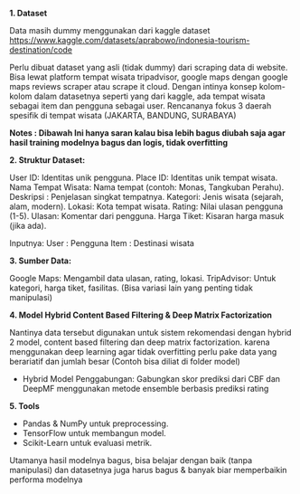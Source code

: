 **1. Dataset**

Data masih dummy menggunakan dari kaggle dataset
https://www.kaggle.com/datasets/aprabowo/indonesia-tourism-destination/code

Perlu dibuat dataset yang asli (tidak dummy) dari scraping data di website. Bisa lewat platform tempat wisata tripadvisor, google maps dengan google maps reviews scraper atau scrape it cloud.
Dengan intinya konsep kolom-kolom dalam datasetnya seperti yang dari kaggle, ada tempat wisata sebagai item dan pengguna sebagai user.
Rencananya fokus 3 daerah spesifik di tempat wisata (JAKARTA, BANDUNG, SURABAYA)

**Notes : Dibawah Ini hanya saran kalau bisa lebih bagus diubah saja agar hasil training modelnya bagus dan logis, tidak overfitting**

**2. Struktur Dataset:**

User ID: Identitas unik pengguna.
Place ID: Identitas unik tempat wisata.
Nama Tempat Wisata: Nama tempat (contoh: Monas, Tangkuban Perahu).
Deskripsi : Penjelasan singkat tempatnya.
Kategori: Jenis wisata (sejarah, alam, modern).
Lokasi: Kota tempat wisata.
Rating: Nilai ulasan pengguna (1-5).
Ulasan: Komentar dari pengguna.
Harga Tiket: Kisaran harga masuk (jika ada).

Inputnya:
User : Pengguna 
Item : Destinasi wisata

**3. Sumber Data:**

Google Maps: Mengambil data ulasan, rating, lokasi.
TripAdvisor: Untuk kategori, harga tiket, fasilitas.
(Bisa variasi lain yang penting tidak manipulasi)


**4. Model Hybrid Content Based Filtering & Deep Matrix Factorization**

Nantinya data tersebut digunakan untuk sistem rekomendasi dengan hybrid 2 model, content based filtering dan deep matrix factorization. karena menggunakan deep learning agar tidak overfitting perlu pake data yang berariatif dan jumlah besar
(Contoh bisa diliat di folder model)

- Hybrid Model
Penggabungan:
Gabungkan skor prediksi dari CBF dan DeepMF menggunakan metode ensemble berbasis prediksi rating

**5. Tools**
- Pandas & NumPy untuk preprocessing.
- TensorFlow  untuk membangun model.
- Scikit-Learn untuk evaluasi metrik.

Utamanya hasil modelnya bagus, bisa belajar dengan baik (tanpa manipulasi) dan datasetnya juga harus bagus & banyak biar memperbaikin performa modelnya
